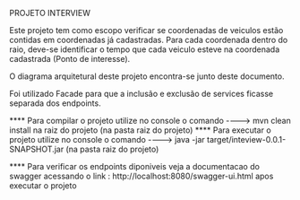 PROJETO INTERVIEW

Este projeto tem como escopo verificar se coordenadas de veiculos estão contidas em coordenadas 
já cadastradas. Para cada coordenada dentro do raio, deve-se identificar o tempo que cada veiculo esteve na coordenada
cadastrada (Ponto de interesse).

O diagrama arquitetural deste projeto encontra-se junto deste documento.

Foi utilizado Facade para que a inclusão e exclusão de services ficasse separada dos endpoints.

**** Para compilar o projeto utilize no console o comando ----> mvn clean install na raiz do projeto (na pasta raiz do projeto)
**** Para executar o projeto utilize no console o comando ----> java -jar target/inteview-0.0.1-SNAPSHOT.jar (na pasta raiz do projeto)

**** Para verificar os endpoints diponiveis veja a documentacao do swagger acessando o link : http://localhost:8080/swagger-ui.html apos executar o projeto

